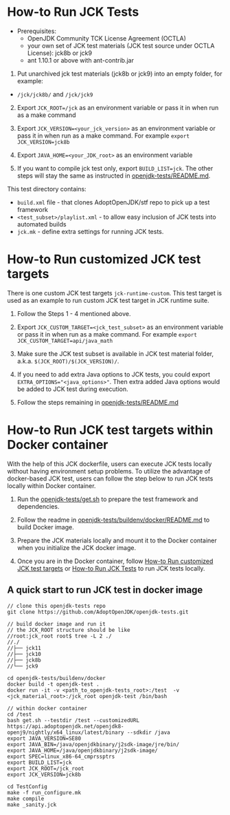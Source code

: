 <!--
# Licensed under the Apache License, Version 2.0 (the "License");
# you may not use this file except in compliance with the License.
# You may obtain a copy of the License at
#
#      https://www.apache.org/licenses/LICENSE-2.0
#
# Unless required by applicable law or agreed to in writing, software
# distributed under the License is distributed on an "AS IS" BASIS,
# WITHOUT WARRANTIES OR CONDITIONS OF ANY KIND, either express or implied.
# See the License for the specific language governing permissions and
# limitations under the License.
-->

# How-to Run JCK Tests

* Prerequisites:
  * OpenJDK Community TCK License Agreement (OCTLA)
  * your own set of JCK test materials (JCK test source under OCTLA License): jck8b or jck9
  * ant 1.10.1 or above with ant-contrib.jar


1. Put unarchived jck test materials (jck8b or jck9) into an empty folder, for example:
* `/jck/jck8b/` and `/jck/jck9`

2. Export `JCK_ROOT=/jck` as an environment variable or pass it in when run as a make command

3. Export `JCK_VERSION=<your_jck_version>` as an environment variable or pass it in when run as a make command. For example `export JCK_VERSION=jck8b` 

4. Export `JAVA_HOME=<your_JDK_root>` as an environment variable

5. If you want to compile jck test only, export `BUILD_LIST=jck`. The other steps will stay the same as instructed in [openjdk-tests/README.md](https://github.com/AdoptOpenJDK/openjdk-tests/blob/master/README.md).


This test directory contains:
  * `build.xml` file - that clones AdoptOpenJDK/stf repo to pick up a test framework
  * `<test_subset>/playlist.xml` - to allow easy inclusion of JCK tests into automated builds
  * `jck.mk` - define extra settings for running JCK tests.


# How-to Run customized JCK test targets

There is one custom JCK test targets `jck-runtime-custom`. This test target is used as an example to run custom JCK test target in JCK runtime suite.

1. Follow the Steps 1 - 4 mentioned above. 

2. Export `JCK_CUSTOM_TARGET=<jck_test_subset>` as an environment variable or pass it in when run as a make command. For example `export JCK_CUSTOM_TARGET=api/java_math`

3. Make sure the JCK test subset is available in JCK test material folder, a.k.a. `$(JCK_ROOT)/$(JCK_VERSION)/`.

4. If you need to add extra Java options to JCK tests, you could export `EXTRA_OPTIONS="<java_options>"`. Then extra added Java options would be added to JCK test during execution.

5. Follow the steps remaining in [openjdk-tests/README.md](https://github.com/AdoptOpenJDK/openjdk-tests/blob/master/README.md)


# How-to Run JCK test targets within Docker container

With the help of this JCK dockerfile, users can execute JCK tests locally
without having environment setup problems. To utilize the advantage of 
docker-based JCK test, users can follow the step below to run JCK tests 
locally within Docker container.

1. Run the [openjdk-tests/get.sh](https://github.com/AdoptOpenJDK/openjdk-tests/blob/master/get.sh) to prepare the test framework and dependencies.

2. Follow the readme in [openjdk-tests/buildenv/docker/README.md](https://github.com/AdoptOpenJDK/openjdk-tests/blob/master/buildenv/docker/README.md) to build Docker image.

3. Prepare the JCK materials locally and mount it to the Docker container when you
   initialize the JCK docker image.

4. Once you are in the Docker container, follow [How-to Run customized JCK test targets](#how-to-run-customized-jck-test-targets) or [How-to Run JCK Tests](#how-to-run-jck-tests) to run JCK tests locally.

## A quick start to run JCK test in docker image

```
// clone this openjdk-tests repo
git clone https://github.com/AdoptOpenJDK/openjdk-tests.git

// build docker image and run it
// the JCK_ROOT structure should be like
//root:jck_root root$ tree -L 2 ./
//./
//├── jck11
//├── jck10
//├── jck8b
//└── jck9

cd openjdk-tests/buildenv/docker
docker build -t openjdk-test .
docker run -it -v <path_to_openjdk-tests_root>:/test  -v <jck_material_root>:/jck_root openjdk-test /bin/bash

// within docker container
cd /test
bash get.sh --testdir /test --customizedURL https://api.adoptopenjdk.net/openjdk8-openj9/nightly/x64_linux/latest/binary --sdkdir /java 
export JAVA_VERSION=SE80
export JAVA_BIN=/java/openjdkbinary/j2sdk-image/jre/bin/
export JAVA_HOME=/java/openjdkbinary/j2sdk-image/
export SPEC=linux_x86-64_cmprssptrs
export BUILD_LIST=jck
export JCK_ROOT=/jck_root
export JCK_VERSION=jck8b

cd TestConfig
make -f run_configure.mk
make compile
make _sanity.jck
```
